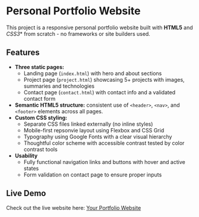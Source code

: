 # Personal Portfolio Website 

This project is a responsive personal portfolio website built with **HTML5** and *CSS3** from scratch - no frameworks or site builders used. 

## Features
- **Three static pages:**
  - Landing page (`index.html`) with hero and about sections
  - Project page (`project.html`) showcasing 5+ projects with images, summaries and technologies
  - Contact page (`contact.html`) with contact info and a validated contact form
- **Semantic HTML5 structure:** consistent use of `<header>`, `<nav>`, and `<footer>` elements across all pages.
- **Custom CSS styling:**
  - Separate CSS files linked externally (no inline styles)
  - Mobile-first repsonvie layout using Flexbox and CSS Grid
  - Typography using Google Fonts with a clear visual hierarchy
  - Thoughtful color scheme with accessible contrast tested by color contrast tools
- **Usability**
  - Fully functional navigation links and buttons with hover and active states
  - Form validation on contact page to ensure proper inputs

## Live Demo 

Check out the live website here: [Your Portfolio Website](https://webpages.charlotte.edu/sramdial/itis3135/ramdial-samuel-project1/)
